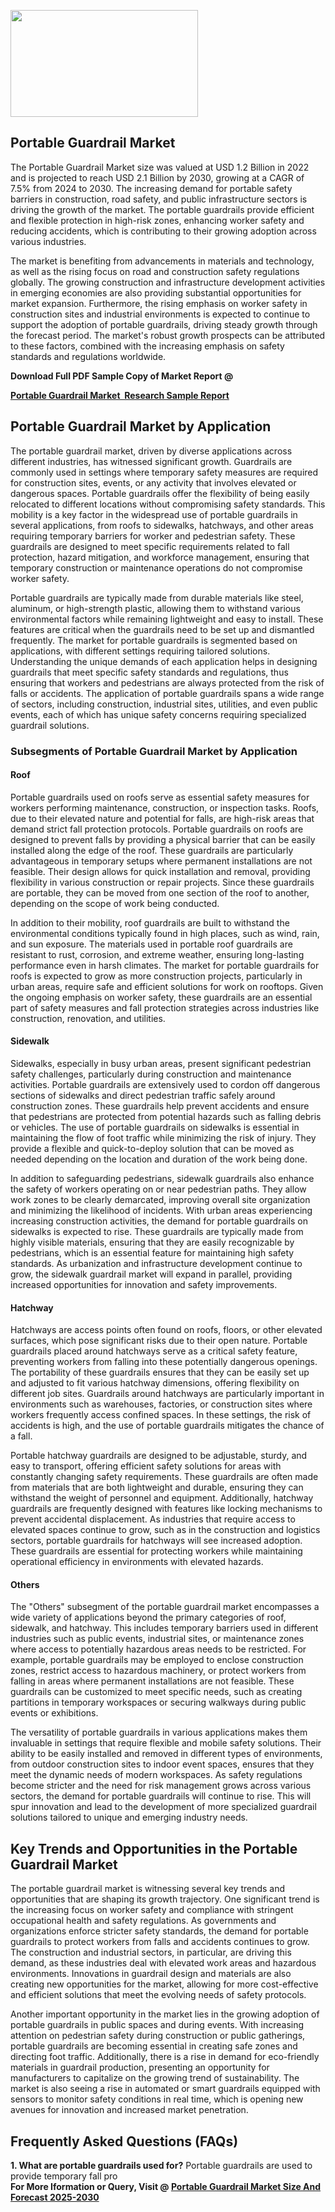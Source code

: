 <p><img class="alignnone size-medium wp-image-20088" src="https://ffe5etoiles.com/wp-content/uploads/2024/12/MST1-300x171.png" alt="" width="300" height="171" /></p><p><p> <h2>Portable Guardrail Market </h2><p>The Portable Guardrail Market size was valued at USD 1.2 Billion in 2022 and is projected to reach USD 2.1 Billion by 2030, growing at a CAGR of 7.5% from 2024 to 2030. The increasing demand for portable safety barriers in construction, road safety, and public infrastructure sectors is driving the growth of the market. The portable guardrails provide efficient and flexible protection in high-risk zones, enhancing worker safety and reducing accidents, which is contributing to their growing adoption across various industries.</p><p>The market is benefiting from advancements in materials and technology, as well as the rising focus on road and construction safety regulations globally. The growing construction and infrastructure development activities in emerging economies are also providing substantial opportunities for market expansion. Furthermore, the rising emphasis on worker safety in construction sites and industrial environments is expected to continue to support the adoption of portable guardrails, driving steady growth through the forecast period. The market's robust growth prospects can be attributed to these factors, combined with the increasing emphasis on safety standards and regulations worldwide.</p></p><p><strong>Download Full PDF Sample Copy of Market Report @</strong></p><p><strong><a href="https://www.verifiedmarketreports.com/download-sample/?rid=352808&utm_source=Sites-google&utm_medium=265" target="_blank">Portable Guardrail Market &nbsp;Research Sample Report</a></strong></p><p><h2>Portable Guardrail Market by Application</h2><p>The portable guardrail market, driven by diverse applications across different industries, has witnessed significant growth. Guardrails are commonly used in settings where temporary safety measures are required for construction sites, events, or any activity that involves elevated or dangerous spaces. Portable guardrails offer the flexibility of being easily relocated to different locations without compromising safety standards. This mobility is a key factor in the widespread use of portable guardrails in several applications, from roofs to sidewalks, hatchways, and other areas requiring temporary barriers for worker and pedestrian safety. These guardrails are designed to meet specific requirements related to fall protection, hazard mitigation, and workforce management, ensuring that temporary construction or maintenance operations do not compromise worker safety.<p>Portable guardrails are typically made from durable materials like steel, aluminum, or high-strength plastic, allowing them to withstand various environmental factors while remaining lightweight and easy to install. These features are critical when the guardrails need to be set up and dismantled frequently. The market for portable guardrails is segmented based on applications, with different settings requiring tailored solutions. Understanding the unique demands of each application helps in designing guardrails that meet specific safety standards and regulations, thus ensuring that workers and pedestrians are always protected from the risk of falls or accidents. The application of portable guardrails spans a wide range of sectors, including construction, industrial sites, utilities, and even public events, each of which has unique safety concerns requiring specialized guardrail solutions.</p><h3>Subsegments of Portable Guardrail Market by Application</h3><h4>Roof</h4><p>Portable guardrails used on roofs serve as essential safety measures for workers performing maintenance, construction, or inspection tasks. Roofs, due to their elevated nature and potential for falls, are high-risk areas that demand strict fall protection protocols. Portable guardrails on roofs are designed to prevent falls by providing a physical barrier that can be easily installed along the edge of the roof. These guardrails are particularly advantageous in temporary setups where permanent installations are not feasible. Their design allows for quick installation and removal, providing flexibility in various construction or repair projects. Since these guardrails are portable, they can be moved from one section of the roof to another, depending on the scope of work being conducted.<p>In addition to their mobility, roof guardrails are built to withstand the environmental conditions typically found in high places, such as wind, rain, and sun exposure. The materials used in portable roof guardrails are resistant to rust, corrosion, and extreme weather, ensuring long-lasting performance even in harsh climates. The market for portable guardrails for roofs is expected to grow as more construction projects, particularly in urban areas, require safe and efficient solutions for work on rooftops. Given the ongoing emphasis on worker safety, these guardrails are an essential part of safety measures and fall protection strategies across industries like construction, renovation, and utilities.</p><h4>Sidewalk</h4><p>Sidewalks, especially in busy urban areas, present significant pedestrian safety challenges, particularly during construction and maintenance activities. Portable guardrails are extensively used to cordon off dangerous sections of sidewalks and direct pedestrian traffic safely around construction zones. These guardrails help prevent accidents and ensure that pedestrians are protected from potential hazards such as falling debris or vehicles. The use of portable guardrails on sidewalks is essential in maintaining the flow of foot traffic while minimizing the risk of injury. They provide a flexible and quick-to-deploy solution that can be moved as needed depending on the location and duration of the work being done.<p>In addition to safeguarding pedestrians, sidewalk guardrails also enhance the safety of workers operating on or near pedestrian paths. They allow work zones to be clearly demarcated, improving overall site organization and minimizing the likelihood of incidents. With urban areas experiencing increasing construction activities, the demand for portable guardrails on sidewalks is expected to rise. These guardrails are typically made from highly visible materials, ensuring that they are easily recognizable by pedestrians, which is an essential feature for maintaining high safety standards. As urbanization and infrastructure development continue to grow, the sidewalk guardrail market will expand in parallel, providing increased opportunities for innovation and safety improvements.</p><h4>Hatchway</h4><p>Hatchways are access points often found on roofs, floors, or other elevated surfaces, which pose significant risks due to their open nature. Portable guardrails placed around hatchways serve as a critical safety feature, preventing workers from falling into these potentially dangerous openings. The portability of these guardrails ensures that they can be easily set up and adjusted to fit various hatchway dimensions, offering flexibility on different job sites. Guardrails around hatchways are particularly important in environments such as warehouses, factories, or construction sites where workers frequently access confined spaces. In these settings, the risk of accidents is high, and the use of portable guardrails mitigates the chance of a fall.<p>Portable hatchway guardrails are designed to be adjustable, sturdy, and easy to transport, offering efficient safety solutions for areas with constantly changing safety requirements. These guardrails are often made from materials that are both lightweight and durable, ensuring they can withstand the weight of personnel and equipment. Additionally, hatchway guardrails are frequently designed with features like locking mechanisms to prevent accidental displacement. As industries that require access to elevated spaces continue to grow, such as in the construction and logistics sectors, portable guardrails for hatchways will see increased adoption. These guardrails are essential for protecting workers while maintaining operational efficiency in environments with elevated hazards.</p><h4>Others</h4><p>The "Others" subsegment of the portable guardrail market encompasses a wide variety of applications beyond the primary categories of roof, sidewalk, and hatchway. This includes temporary barriers used in different industries such as public events, industrial sites, or maintenance zones where access to potentially hazardous areas needs to be restricted. For example, portable guardrails may be employed to enclose construction zones, restrict access to hazardous machinery, or protect workers from falling in areas where permanent installations are not feasible. These guardrails can be customized to meet specific needs, such as creating partitions in temporary workspaces or securing walkways during public events or exhibitions.<p>The versatility of portable guardrails in various applications makes them invaluable in settings that require flexible and mobile safety solutions. Their ability to be easily installed and removed in different types of environments, from outdoor construction sites to indoor event spaces, ensures that they meet the dynamic needs of modern workspaces. As safety regulations become stricter and the need for risk management grows across various sectors, the demand for portable guardrails will continue to rise. This will spur innovation and lead to the development of more specialized guardrail solutions tailored to unique and emerging industry needs.</p><h2>Key Trends and Opportunities in the Portable Guardrail Market</h2><p>The portable guardrail market is witnessing several key trends and opportunities that are shaping its growth trajectory. One significant trend is the increasing focus on worker safety and compliance with stringent occupational health and safety regulations. As governments and organizations enforce stricter safety standards, the demand for portable guardrails to protect workers from falls and accidents continues to grow. The construction and industrial sectors, in particular, are driving this demand, as these industries deal with elevated work areas and hazardous environments. Innovations in guardrail design and materials are also creating new opportunities for the market, allowing for more cost-effective and efficient solutions that meet the evolving needs of safety protocols.<p>Another important opportunity in the market lies in the growing adoption of portable guardrails in public spaces and during events. With increasing attention on pedestrian safety during construction or public gatherings, portable guardrails are becoming essential in creating safe zones and directing foot traffic. Additionally, there is a rise in demand for eco-friendly materials in guardrail production, presenting an opportunity for manufacturers to capitalize on the growing trend of sustainability. The market is also seeing a rise in automated or smart guardrails equipped with sensors to monitor safety conditions in real time, which is opening new avenues for innovation and increased market penetration.</p><h2>Frequently Asked Questions (FAQs)</h2><p><strong>1. What are portable guardrails used for?</strong> Portable guardrails are used to provide temporary fall pro<strong><br />For More Iformation or Query, Visit @ <a href="https://www.verifiedmarketreports.com/product/portable-guardrail-market/" target="_blank">Portable Guardrail Market Size And Forecast 2025-2030</a></strong></p>

